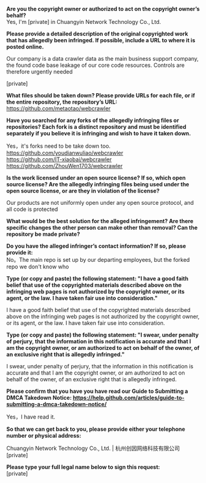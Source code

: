**Are you the copyright owner or authorized to act on the copyright owner’s behalf?**   
Yes, I'm [private] in Chuangyin Network Technology Co., Ltd.

**Please provide a detailed description of the original copyrighted work that has allegedly been infringed. If possible, include a URL to where it is posted online.**

Our company is a data crawler data as the main business support company, the found code base leakage of our core code resources. Controls are therefore urgently needed

[private]

**What files should be taken down? Please provide URLs for each file, or if the entire repository, the repository’s URL:**   
https://github.com/metaotao/webcrawler

**Have you searched for any forks of the allegedly infringing files or repositories? Each fork is a distinct repository and must be identified separately if you believe it is infringing and wish to have it taken down.**

Yes，it's forks need to be take down too.   
https://github.com/youdianwuliao/webcrawler   
https://github.com/IT-xiaobai/webcrawler   
https://github.com/ZhouWen1703/webcrawler

**Is the work licensed under an open source license? If so, which open source license? Are the allegedly infringing files being used under the open source license, or are they in violation of the license?**

Our products are not uniformly open under any open source protocol, and all code is protected

**What would be the best solution for the alleged infringement? Are there specific changes the other person can make other than removal? Can the repository be made private?**

**Do you have the alleged infringer’s contact information? If so, please provide it:**   
No。The main repo is set up by our departing employees, but the forked repo we don't know who

**Type (or copy and paste) the following statement: "I have a good faith belief that use of the copyrighted materials described above on the infringing web pages is not authorized by the copyright owner, or its agent, or the law. I have taken fair use into consideration."**

I have a good faith belief that use of the copyrighted materials described above on the infringing web pages is not authorized by the copyright owner, or its agent, or the law. I have taken fair use into consideration.

**Type (or copy and paste) the following statement: "I swear, under penalty of perjury, that the information in this notification is accurate and that I am the copyright owner, or am authorized to act on behalf of the owner, of an exclusive right that is allegedly infringed."**

I swear, under penalty of perjury, that the information in this notification is accurate and that I am the copyright owner, or am authorized to act on behalf of the owner, of an exclusive right that is allegedly infringed.

**Please confirm that you have you have read our Guide to Submitting a DMCA Takedown Notice: https://help.github.com/articles/guide-to-submitting-a-dmca-takedown-notice/**

Yes，I have read it.

**So that we can get back to you, please provide either your telephone number or physical address:**

Chuangyin Network Technology Co., Ltd. | 杭州创因网络科技有限公司   
[private] 


**Please type your full legal name below to sign this request:**   
[private]
